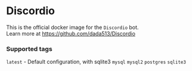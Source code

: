 # Discordio

This is the official docker image for the `Discordio` bot.  
Learn more at https://github.com/dada513/Discordio

### Supported tags

`latest` - Default configuration, with sqlite3
`mysql`
`mysql2`
`postgres`
`sqlite3`
